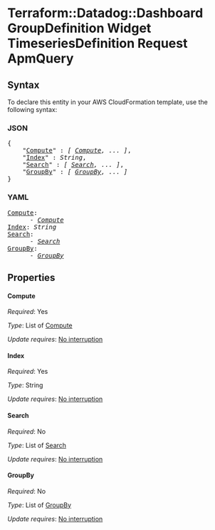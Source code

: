 # Terraform::Datadog::Dashboard GroupDefinition Widget TimeseriesDefinition Request ApmQuery

## Syntax

To declare this entity in your AWS CloudFormation template, use the following syntax:

### JSON

<pre>
{
    "<a href="#compute" title="Compute">Compute</a>" : <i>[ <a href="groupdefinition-widget-timeseriesdefinition-request-apmquery-compute.md">Compute</a>, ... ]</i>,
    "<a href="#index" title="Index">Index</a>" : <i>String</i>,
    "<a href="#search" title="Search">Search</a>" : <i>[ <a href="groupdefinition-widget-timeseriesdefinition-request-apmquery-search.md">Search</a>, ... ]</i>,
    "<a href="#groupby" title="GroupBy">GroupBy</a>" : <i>[ <a href="groupdefinition-widget-timeseriesdefinition-request-apmquery-groupby.md">GroupBy</a>, ... ]</i>
}
</pre>

### YAML

<pre>
<a href="#compute" title="Compute">Compute</a>: <i>
      - <a href="groupdefinition-widget-timeseriesdefinition-request-apmquery-compute.md">Compute</a></i>
<a href="#index" title="Index">Index</a>: <i>String</i>
<a href="#search" title="Search">Search</a>: <i>
      - <a href="groupdefinition-widget-timeseriesdefinition-request-apmquery-search.md">Search</a></i>
<a href="#groupby" title="GroupBy">GroupBy</a>: <i>
      - <a href="groupdefinition-widget-timeseriesdefinition-request-apmquery-groupby.md">GroupBy</a></i>
</pre>

## Properties

#### Compute

_Required_: Yes

_Type_: List of <a href="groupdefinition-widget-timeseriesdefinition-request-apmquery-compute.md">Compute</a>

_Update requires_: [No interruption](https://docs.aws.amazon.com/AWSCloudFormation/latest/UserGuide/using-cfn-updating-stacks-update-behaviors.html#update-no-interrupt)

#### Index

_Required_: Yes

_Type_: String

_Update requires_: [No interruption](https://docs.aws.amazon.com/AWSCloudFormation/latest/UserGuide/using-cfn-updating-stacks-update-behaviors.html#update-no-interrupt)

#### Search

_Required_: No

_Type_: List of <a href="groupdefinition-widget-timeseriesdefinition-request-apmquery-search.md">Search</a>

_Update requires_: [No interruption](https://docs.aws.amazon.com/AWSCloudFormation/latest/UserGuide/using-cfn-updating-stacks-update-behaviors.html#update-no-interrupt)

#### GroupBy

_Required_: No

_Type_: List of <a href="groupdefinition-widget-timeseriesdefinition-request-apmquery-groupby.md">GroupBy</a>

_Update requires_: [No interruption](https://docs.aws.amazon.com/AWSCloudFormation/latest/UserGuide/using-cfn-updating-stacks-update-behaviors.html#update-no-interrupt)


